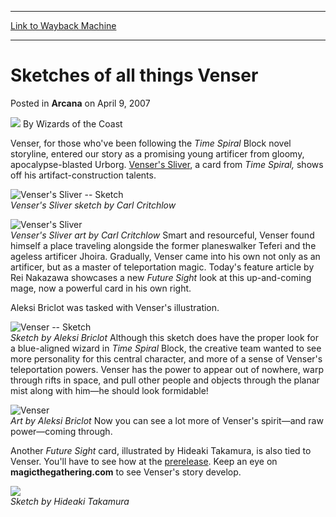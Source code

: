 
---
[Link to Wayback Machine](https://web.archive.org/web/20220630145128/https://magic.wizards.com/en/articles/archive/arcana/sketches-all-things-venser-2007-04-09)

[_metadata_:author]:- "Wizards of the Coast"
[_metadata_:description]:- "Venser, for those who've been following the Time Spiral Block novel storyline, entered our story as a promising young artificer from gloomy, apocalypse-blasted Urborg. Venser's Sliver, a card from Time Spiral, shows off his artifact-construction talents. Venser's Sliver sketch by Carl Critchlow Venser's Sliver art by Carl Critchlow Smart and resourceful, Venser found himself a"
[_metadata_:generator]:- "Drupal 7 (http://drupal.org)"
[_metadata_:node]:- "601866"
[_metadata_:publish_date]:- "2007-04-09"
[_metadata_:source]:- "div-main-content"
[_metadata_:title]:- "Sketches of all things Venser"
[_metadata_:wayback_capture_timestamp]:- "2022-06-30 14:51:28"
[_metadata_:wayback_raw_url]:- "https://web.archive.org/web/20220630145128id_/https://magic.wizards.com/en/articles/archive/arcana/sketches-all-things-venser-2007-04-09"
[_metadata_:wayback_url]:- "https://magic.wizards.com/en/articles/archive/arcana/sketches-all-things-venser-2007-04-09"
---


Sketches of all things Venser
=============================



 Posted in **Arcana**
 on April 9, 2007 






![](https://media.magic.wizards.com/styles/auth_small/public/images/person/wizards_author.jpg)
By Wizards of the Coast











Venser, for those who've been following the *Time Spiral* Block novel storyline, entered our story as a promising young artificer from gloomy, apocalypse-blasted Urborg. [Venser's Sliver](https://gatherer.wizards.com/Pages/Card/Details.aspx?name=Venser%27s+Sliver), a card from *Time Spiral,* shows off his artifact-construction talents. 


![Venser's Sliver -- Sketch](https://media.magic.wizards.com/image_legacy_migration/magic/images/mtgcom/arcana1000/1308_Sketch1.jpg)  
*Venser's Sliver sketch by Carl Critchlow*
  
![Venser's Sliver](https://media.magic.wizards.com/image_legacy_migration/magic/images/mtgcom/arcana1000/1308_Final1.jpg)  
*Venser's Sliver art by Carl Critchlow*
Smart and resourceful, Venser found himself a place traveling alongside the former planeswalker Teferi and the ageless artificer Jhoira. Gradually, Venser came into his own not only as an artificer, but as a master of teleportation magic. Today's feature article by Rei Nakazawa showcases a new *Future Sight* look at this up-and-coming mage, now a powerful card in his own right. 


Aleksi Briclot was tasked with Venser's illustration.


![Venser -- Sketch](https://media.magic.wizards.com/image_legacy_migration/magic/images/mtgcom/arcana1000/1308_Sketch2.jpg)  
*Sketch by Aleksi Briclot*
Although this sketch does have the proper look for a blue-aligned wizard in *Time Spiral* Block, the creative team wanted to see more personality for this central character, and more of a sense of Venser's teleportation powers. Venser has the power to appear out of nowhere, warp through rifts in space, and pull other people and objects through the planar mist along with him—he should look formidable!


![Venser](https://media.magic.wizards.com/image_legacy_migration/magic/images/mtgcom/arcana1000/1308_Final2.jpg)  
*Art by Aleksi Briclot*
Now you can see a lot more of Venser's spirit—and raw power—coming through. 


Another *Future Sight* card, illustrated by Hideaki Takamura, is also tied to Venser. You'll have to see how at the [prerelease](http://archive.wizards.com/Magic/Magazine/Article.aspx?x=mtgcom/events/prereleases). Keep an eye on **magicthegathering.com** to see Venser's story develop. 


![](https://media.magic.wizards.com/image_legacy_migration/magic/images/mtgcom/arcana1000/1308_Sketch3.jpg)  
*Sketch by Hideaki Takamura*





